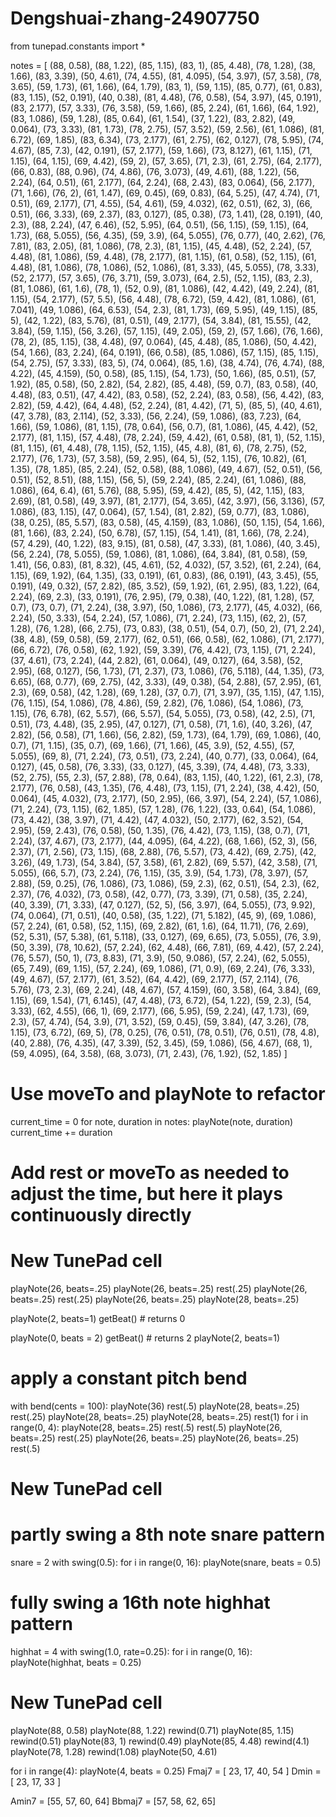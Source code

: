 # Dengshuai-zhang-24907750

from tunepad.constants import *

notes = [
    (88, 0.58), (88, 1.22), (85, 1.15), (83, 1), (85, 4.48),
    (78, 1.28), (38, 1.66), (83, 3.39), (50, 4.61), (74, 4.55),
    (81, 4.095), (54, 3.97), (57, 3.58), (78, 3.65), (59, 1.73),
    (61, 1.66), (64, 1.79), (83, 1), (59, 1.15), (85, 0.77),
    (61, 0.83), (83, 1.15), (52, 0.191), (40, 0.38), (81, 4.48),
    (76, 0.58), (54, 3.97), (45, 0.191), (83, 2.177), (57, 3.33),
    (76, 3.58), (59, 1.66), (85, 2.24), (61, 1.66), (64, 1.92),
    (83, 1.086), (59, 1.28), (85, 0.64), (61, 1.54), (37, 1.22),
    (83, 2.82), (49, 0.064), (73, 3.33), (81, 1.73), (78, 2.75),
    (57, 3.52), (59, 2.56), (61, 1.086), (81, 6.72), (69, 1.85),
    (83, 6.34), (73, 2.177), (61, 2.75), (62, 0.127), (78, 5.95),
    (74, 4.67), (85, 7.3), (42, 0.191), (57, 2.177), (59, 1.66),
    (73, 8.127), (61, 1.15), (71, 1.15), (64, 1.15), (69, 4.42),
    (59, 2), (57, 3.65), (71, 2.3), (61, 2.75), (64, 2.177),
    (66, 0.83), (88, 0.96), (74, 4.86), (76, 3.073), (49, 4.61),
    (88, 1.22), (56, 2.24), (64, 0.51), (61, 2.177), (64, 2.24),
    (68, 2.43), (83, 0.064), (56, 2.177), (71, 1.66), (76, 2),
    (61, 1.47), (69, 0.45), (69, 0.83), (64, 5.25), (47, 4.74),
    (71, 0.51), (69, 2.177), (71, 4.55), (54, 4.61), (59, 4.032),
    (62, 0.51), (62, 3), (66, 0.51), (66, 3.33), (69, 2.37),
    (83, 0.127), (85, 0.38), (73, 1.41), (28, 0.191), (40, 2.3),
    (88, 2.24), (47, 6.46), (52, 5.95), (64, 0.51), (56, 1.15),
    (59, 1.15), (64, 1.73), (68, 5.055), (56, 4.35), (59, 3.9),
    (64, 5.055), (76, 0.77), (40, 2.62), (76, 7.81), (83, 2.05),
    (81, 1.086), (78, 2.3), (81, 1.15), (45, 4.48), (52, 2.24),
    (57, 4.48), (81, 1.086), (59, 4.48), (78, 2.177), (81, 1.15),
    (61, 0.58), (52, 1.15), (61, 4.48), (81, 1.086), (78, 1.086),
    (52, 1.086), (81, 3.33), (45, 5.055), (78, 3.33), (52, 2.177),
    (57, 3.65), (76, 3.71), (59, 3.073), (64, 2.5), (52, 1.15),
    (83, 2.3), (81, 1.086), (61, 1.6), (78, 1), (52, 0.9),
    (81, 1.086), (42, 4.42), (49, 2.24), (81, 1.15), (54, 2.177),
    (57, 5.5), (56, 4.48), (78, 6.72), (59, 4.42), (81, 1.086),
    (61, 7.041), (49, 1.086), (64, 6.53), (54, 2.3), (81, 1.73),
    (69, 5.95), (49, 1.15), (85, 5), (42, 1.22), (83, 5.76),
    (81, 0.51), (49, 2.177), (54, 3.84), (81, 15.55), (42, 3.84),
    (59, 1.15), (56, 3.26), (57, 1.15), (49, 2.05), (59, 2),
    (57, 1.66), (76, 1.66), (78, 2), (85, 1.15), (38, 4.48),
    (97, 0.064), (45, 4.48), (85, 1.086), (50, 4.42), (54, 1.66),
    (83, 2.24), (64, 0.191), (66, 0.58), (85, 1.086), (57, 1.15),
    (85, 1.15), (54, 2.75), (57, 3.33), (83, 5), (74, 0.064),
    (85, 1.6), (38, 4.74), (76, 4.74), (88, 4.22), (45, 4.159),
    (50, 0.58), (85, 1.15), (54, 1.73), (50, 1.66), (85, 0.51),
    (57, 1.92), (85, 0.58), (50, 2.82), (54, 2.82), (85, 4.48),
    (59, 0.7), (83, 0.58), (40, 4.48), (83, 0.51), (47, 4.42),
    (83, 0.58), (52, 2.24), (83, 0.58), (56, 4.42), (83, 2.82),
    (59, 4.42), (64, 4.48), (52, 2.24), (81, 4.42), (71, 5),
    (85, 5), (40, 4.61), (47, 3.78), (83, 2.114), (52, 3.33),
    (56, 2.24), (59, 1.086), (83, 7.23), (64, 1.66), (59, 1.086),
    (81, 1.15), (78, 0.64), (56, 0.7), (81, 1.086), (45, 4.42),
    (52, 2.177), (81, 1.15), (57, 4.48), (78, 2.24), (59, 4.42),
    (61, 0.58), (81, 1), (52, 1.15), (81, 1.15), (61, 4.48),
    (78, 1.15), (52, 1.15), (45, 4.8), (81, 6), (78, 2.75),
    (52, 2.177), (76, 1.73), (57, 3.58), (59, 2.95), (64, 5),
    (52, 1.15), (76, 10.82), (61, 1.35), (78, 1.85), (85, 2.24),
    (52, 0.58), (88, 1.086), (49, 4.67), (52, 0.51), (56, 0.51),
    (52, 8.51), (88, 1.15), (56, 5), (59, 2.24), (85, 2.24),
    (61, 1.086), (88, 1.086), (64, 6.4), (61, 5.76), (88, 5.95),
    (59, 4.42), (85, 5), (42, 1.15), (83, 2.69), (81, 0.58),
      (49, 3.97), (81, 2.177), (54, 3.65), (42, 3.97), (56, 3.136),
    (57, 1.086), (83, 1.15), (47, 0.064), (57, 1.54), (81, 2.82),
    (59, 0.77), (83, 1.086), (38, 0.25), (85, 5.57), (83, 0.58),
    (45, 4.159), (83, 1.086), (50, 1.15), (54, 1.66), (81, 1.66),
    (83, 2.24), (50, 6.78), (57, 1.15), (54, 1.41), (81, 1.66),
    (78, 2.24), (57, 4.29), (40, 1.22), (83, 9.15), (81, 0.58),
    (47, 3.33), (81, 1.086), (40, 3.45), (56, 2.24), (78, 5.055),
    (59, 1.086), (81, 1.086), (64, 3.84), (81, 0.58), (59, 1.41),
    (56, 0.83), (81, 8.32), (45, 4.61), (52, 4.032), (57, 3.52),
    (61, 2.24), (64, 1.15), (69, 1.92), (64, 1.35), (33, 0.191),
    (61, 0.83), (86, 0.191), (43, 3.45), (55, 0.191), (49, 0.32),
    (57, 2.82), (85, 3.52), (59, 1.92), (61, 2.95), (83, 1.22),
    (64, 2.24), (69, 2.3), (33, 0.191), (76, 2.95), (79, 0.38),
    (40, 1.22), (81, 1.28), (57, 0.7), (73, 0.7), (71, 2.24),
    (38, 3.97), (50, 1.086), (73, 2.177), (45, 4.032), (66, 2.24),
    (50, 3.33), (54, 2.24), (57, 1.086), (71, 2.24), (73, 1.15),
    (62, 2), (57, 1.28), (76, 1.28), (66, 2.75), (73, 0.83),
    (38, 0.51), (54, 0.7), (50, 2), (71, 2.24), (38, 4.8),
    (59, 0.58), (59, 2.177), (62, 0.51), (66, 0.58), (62, 1.086),
    (71, 2.177), (66, 6.72), (76, 0.58), (62, 1.92), (59, 3.39),
    (76, 4.42), (73, 1.15), (71, 2.24), (37, 4.61), (73, 2.24),
    (44, 2.82), (61, 0.064), (49, 0.127), (64, 3.58), (52, 2.95),
    (68, 0.127), (56, 1.73), (71, 2.37), (73, 1.086), (76, 5.118),
    (44, 1.35), (73, 6.65), (68, 0.77), (69, 2.75), (42, 3.33),
    (49, 0.38), (54, 2.88), (57, 2.95), (61, 2.3), (69, 0.58),
    (42, 1.28), (69, 1.28), (37, 0.7), (71, 3.97), (35, 1.15),
    (47, 1.15), (76, 1.15), (54, 1.086), (78, 4.86), (59, 2.82),
    (76, 1.086), (54, 1.086), (73, 1.15), (76, 6.78), (62, 5.57),
    (66, 5.57), (54, 5.055), (73, 0.58), (42, 2.5), (71, 0.51),
    (73, 4.48), (35, 2.95), (47, 0.127), (71, 0.58), (71, 1.6),
    (40, 3.26), (47, 2.82), (56, 0.58), (71, 1.66), (56, 2.82),
    (59, 1.73), (64, 1.79), (69, 1.086), (40, 0.7), (71, 1.15),
    (35, 0.7), (69, 1.66), (71, 1.66), (45, 3.9), (52, 4.55),
    (57, 5.055), (69, 8), (71, 2.24), (73, 0.51), (73, 2.24),
    (40, 0.77), (33, 0.064), (64, 0.127), (45, 0.58), (76, 3.33),
    (33, 0.127), (45, 3.39), (74, 4.48), (73, 3.33), (52, 2.75),
    (55, 2.3), (57, 2.88), (78, 0.64), (83, 1.15), (40, 1.22),
    (61, 2.3), (78, 2.177), (76, 0.58), (43, 1.35), (76, 4.48),
    (73, 1.15), (71, 2.24), (38, 4.42), (50, 0.064), (45, 4.032),
    (73, 2.177), (50, 2.95), (66, 3.97), (54, 2.24), (57, 1.086),
    (71, 2.24), (73, 1.15), (62, 1.85), (57, 1.28), (76, 1.22),
    (33, 0.64), (54, 1.086), (73, 4.42), (38, 3.97), (71, 4.42),
    (47, 4.032), (50, 2.177), (62, 3.52), (54, 2.95), (59, 2.43),
    (76, 0.58), (50, 1.35), (76, 4.42), (73, 1.15), (38, 0.7),
    (71, 2.24), (37, 4.67), (73, 2.177), (44, 4.095), (64, 4.22),
    (68, 1.66), (52, 3), (56, 2.37), (71, 2.56), (73, 1.15),
    (68, 2.88), (76, 5.57), (73, 4.42), (69, 2.75), (42, 3.26),
    (49, 1.73), (54, 3.84), (57, 3.58), (61, 2.82), (69, 5.57),
    (42, 3.58), (71, 5.055), (66, 5.7), (73, 2.24), (76, 1.15),
    (35, 3.9), (54, 1.73), (78, 3.97), (57, 2.88), (59, 0.25),
    (76, 1.086), (73, 1.086), (59, 2.3), (62, 0.51), (54, 2.3),
    (62, 2.37), (76, 4.032), (73, 0.58), (42, 0.77), (73, 3.39),
    (71, 0.58), (35, 2.24), (40, 3.39), (71, 3.33), (47, 0.127),
    (52, 5), (56, 3.97), (64, 5.055), (73, 9.92), (74, 0.064),
    (71, 0.51), (40, 0.58), (35, 1.22), (71, 5.182), (45, 9),
    (69, 1.086), (57, 2.24), (61, 0.58), (52, 1.15), (69, 2.82),
    (61, 1.6), (64, 11.71), (76, 2.69), (52, 5.31), (57, 5.38),
    (61, 5.118), (33, 0.127), (69, 6.65), (73, 5.055), (76, 3.9),
    (50, 3.39), (78, 10.62), (57, 2.24), (62, 4.48), (66, 7.81),
    (69, 4.42), (57, 2.24), (76, 5.57), (50, 1), (73, 8.83),
    (71, 3.9), (50, 9.086), (57, 2.24), (62, 5.055), (65, 7.49),
    (69, 1.15), (57, 2.24), (69, 1.086), (71, 0.9), (69, 2.24),
    (76, 3.33), (49, 4.67), (57, 2.177), (61, 3.52), (64, 4.42),
    (69, 2.177), (57, 2.114), (76, 5.76), (73, 2.3), (69, 2.24),
    (48, 4.67), (57, 4.159), (60, 3.58), (64, 3.84), (69, 1.15),
    (69, 1.54), (71, 6.145), (47, 4.48), (73, 6.72), (54, 1.22),
    (59, 2.3), (54, 3.33), (62, 4.55), (66, 1), (69, 2.177),
    (66, 5.95), (59, 2.24), (47, 1.73), (69, 2.3), (57, 4.74),
    (54, 3.9), (71, 3.52), (59, 0.45), (59, 3.84), (47, 3.26),
    (78, 1.15), (73, 6.72), (69, 5), (78, 0.25), (76, 0.51),
    (78, 0.51), (76, 0.51), (78, 4.8), (40, 2.88), (76, 4.35),
    (47, 3.39), (52, 3.45), (59, 1.086), (56, 4.67), (68, 1),
    (59, 4.095), (64, 3.58), (68, 3.073), (71, 2.43), (76, 1.92),
    (52, 1.85)
]

# Use moveTo and playNote to refactor
current_time = 0
for note, duration in notes:
    playNote(note, duration)
    current_time += duration
# Add rest or moveTo as needed to adjust the time, but here it plays continuously directly

# New TunePad cell
playNote(26, beats=.25)
playNote(26, beats=.25)
rest(.25)
playNote(26, beats=.25)
rest(.25)
playNote(26, beats=.25)
playNote(28, beats=.25)

playNote(2, beats=1)
getBeat() # returns 0
    
playNote(0, beats = 2)
getBeat() # returns 2
playNote(2, beats=1)
# apply a constant pitch bend
with bend(cents = 100):
    playNote(36)
rest(.5)
playNote(28, beats=.25)
rest(.25)
playNote(28, beats=.25)
playNote(28, beats=.25)
rest(1)
for i in range(0, 4):
    playNote(28, beats=.25)
rest(.5)
rest(.5)
playNote(26, beats=.25)
rest(.25)
playNote(26, beats=.25)
playNote(26, beats=.25)
rest(.5)

# New TunePad cell
# partly swing a 8th note snare pattern
snare = 2
with swing(0.5):
    for i in range(0, 16):
        playNote(snare, beats = 0.5)


# fully swing a 16th note highhat pattern
highhat = 4
with swing(1.0, rate=0.25):
    for i in range(0, 16):
        playNote(highhat, beats = 0.25)


# New TunePad cell
playNote(88, 0.58)
playNote(88, 1.22)
rewind(0.71)
playNote(85, 1.15)
rewind(0.51)
playNote(83, 1)
rewind(0.49)
playNote(85, 4.48)
rewind(4.1)
playNote(78, 1.28)
rewind(1.08)
playNote(50, 4.61)

for i in range(4):
    playNote(4, beats = 0.25)
Fmaj7 = [ 23, 17, 40, 54 ]
Dmin = [ 23, 17, 33 ]

Amin7 = [55, 57, 60, 64]
Bbmaj7 = [57, 58, 62, 65]

